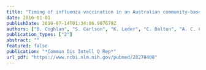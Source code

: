 ```yaml
---
title: "Timing of influenza vaccination in an Australian community-based surveillance system, 2010-2014"
date: 2016-01-01
publishDate: 2019-07-14T01:34:06.907679Z
authors: ["B. Coghlan", "S. Carlson", "K. Leder", "C. Dalton", "A. C. Cheng"]
publication_types: ["2"]
abstract: ""
featured: false
publication: "*Commun Dis Intell Q Rep*"
url_pdf: "https://www.ncbi.nlm.nih.gov/pubmed/28278408"
---
```


